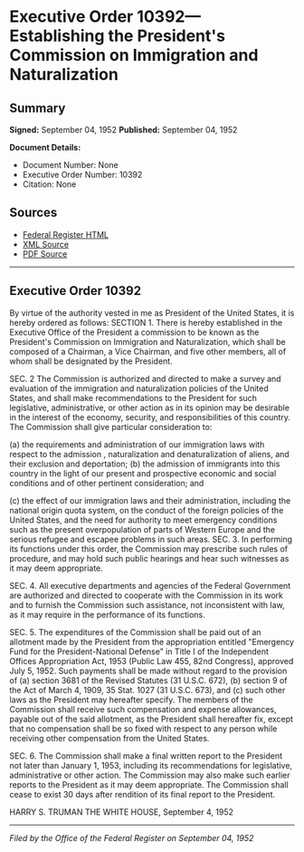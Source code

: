 # Executive Order 10392—Establishing the President's Commission on Immigration and Naturalization

## Summary

**Signed:** September 04, 1952
**Published:** September 04, 1952

**Document Details:**
- Document Number: None
- Executive Order Number: 10392
- Citation: None

## Sources
- [Federal Register HTML](https://www.presidency.ucsb.edu/documents/executive-order-10392-establishing-the-presidents-commission-immigration-and)
- [XML Source](None)
- [PDF Source](None)

---

## Executive Order 10392

By virtue of the authority vested in me as President of the United States, it is hereby ordered as follows:
SECTION 1. There is hereby established in the Executive Office of the President a commission to be known as the President's Commission on Immigration and Naturalization, which shall be composed of a Chairman, a Vice Chairman, and five other members, all of whom shall be designated by the President.

SEC. 2 The Commission is authorized and directed to make a survey and evaluation of the immigration and naturalization policies of the United States, and shall make recommendations to the President for such legislative, administrative, or other action as in its opinion may be desirable in the interest of the economy, security, and responsibilities of this country. The Commission shall give particular consideration to:

(a) the requirements and administration of our immigration laws with respect to the admission , naturalization and denaturalization of aliens, and their exclusion and deportation;
(b) the admission of immigrants into this country in the light of our present and prospective economic and social conditions and of other pertinent consideration; and

(c) the effect of our immigration laws and their administration, including the national origin quota system, on the conduct of the foreign policies of the United States, and the need for authority to meet emergency conditions such as the present overpopulation of parts of Western Europe and the serious refugee and escapee problems in such areas.
SEC. 3. In performing its functions under this order, the Commission may prescribe such rules of procedure, and may hold such public hearings and hear such witnesses as it may deem appropriate.

SEC. 4. All executive departments and agencies of the Federal Government are authorized and directed to cooperate with the Commission in its work and to furnish the Commission such assistance, not inconsistent with law, as it may require in the performance of its functions.

SEC. 5. The expenditures of the Commission shall be paid out of an allotment made by the President from the appropriation entitled "Emergency Fund for the President-National Defense" in Title I of the Independent Offices Appropriation Act, 1953 (Public Law 455, 82nd Congress), approved July 5, 1952. Such payments shall be made without regard to the provision of (a) section 3681 of the Revised Statutes (31 U.S.C. 672), (b) section 9 of the Act of March 4, 1909, 35 Stat. 1027 (31 U.S.C. 673), and (c) such other laws as the President may hereafter specify. The members of the Commission shall receive such compensation and expense allowances, payable out of the said allotment, as the President shall hereafter fix, except that no compensation shall be so fixed with respect to any person while receiving other compensation from the United States.

SEC. 6. The Commission shall make a final written report to the President not later than January 1, 1953, including its recommendations for legislative, administrative or other action. The Commission may also make such earlier reports to the President as it may deem appropriate. The Commission shall cease to exist 30 days after rendition of its final report to the President.

HARRY S. TRUMAN
THE WHITE HOUSE,
September 4, 1952

---

*Filed by the Office of the Federal Register on September 04, 1952*
